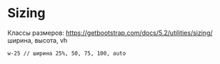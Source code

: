 # Sizing
Классы размеров: https://getbootstrap.com/docs/5.2/utilities/sizing/  
ширина, высота, vh

    w-25 // ширина 25%, 50, 75, 100, auto
